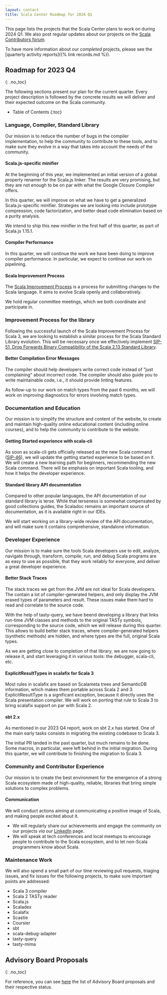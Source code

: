 ```yaml
---
layout: contact
title: Scala Center Roadmap for 2024 Q1
---
```


This page lists the projects that the Scala Center plans to work on during 2024 Q1.
We also post regular updates about our projects on the [Scala Contributors forum](https://contributors.scala-lang.org/c/scala-center/25).

To have more information about our _completed_ projects, please see the [quarterly activity reports]({% link records.md %}).

## Roadmap for 2023 Q4
{: .no_toc}

The following sections present our plan for the current quarter.
Every project description is followed by the concrete results we will deliver and their expected outcome on the Scala community.

* Table of Contents
{:toc}

### Language, Compiler, Standard Library

Our mission is to reduce the number of bugs in the compiler implementation, to help the community to contribute to these tools, and to make sure they evolve in a way that takes into account the needs of the community.

#### Scala.js-specific minifier

At the beginning of this year, we implemented an initial version of a global property renamer for the Scala.js linker.
The results are very promising, but they are not enough to be on par with what the Google Closure Compiler offers.

In this quarter, we will improve on what we have to get a generalized Scala.js-specific minifier.
Strategies we are looking into include prototype compression, code factorization, and better dead code elimination based on a purity analysis.

We intend to ship this new minifier in the first half of this quarter, as part of Scala.js 1.15.1.

#### Compiler Performance

In this quarter, we will continue the work we have been doing to improve compiler performance.
In particular, we expect to continue our work on pipelining.

#### Scala Improvement Process

The [Scala Improvement Process](https://docs.scala-lang.org/sips/index.html) is a process for submitting changes to the Scala language.
It aims to evolve Scala openly and collaboratively.

We hold regular committee meetings, which we both coordinate and participate in.

### Improvement Process for the library

Following the successful launch of the Scala Improvement Process for Scala 3, we are looking to establish a similar process for the Scala Standard Library evolution.
This will be necessary once we effectively implement [SIP-51, Drop Forwards Binary Compatibility of the Scala 2.13 Standard Library](https://docs.scala-lang.org/sips/drop-stdlib-forwards-bin-compat.html).

#### Better Compilation Error Messages

The compiler should help developers write correct code instead of "just complaining" about incorrect code.
The compiler should also guide you to write maintainable code, i.e., it should provide linting features.

As follow-up to our work on match types from the past 6 months, we will work on improving diagnostics for errors involving match types.

### Documentation and Education

Our mission is to simplify the structure and content of the website, to create and maintain high-quality online educational content (including online courses), and to help the community to contribute to the website.

#### Getting Started experience with scala-cli

As soon as scala-cli gets officially released as the new Scala command ([SIP-46](https://docs.scala-lang.org/sips/scala-cli.html)), we will update the getting started experience to be based on it.
We will create a new learning path for beginners, recommending the new Scala command.
There will be emphasis on important Scala tooling, and how it helps the developer experience.

#### Standard library API documentation

Compared to other popular languages, the API documentation of our standard library is terse.
While that terseness is somewhat compensated by good collections guides, the Scaladoc remains an important source of documentation, as it is available right in our IDEs.

We will start working on a library-wide review of the API documentation, and will make sure it contains comprehensive, standalone information.

### Developer Experience

Our mission is to make sure the tools Scala developers use to edit, analyze, navigate through, transform, compile, run, and debug Scala programs are as easy to use as possible, that they work reliably for everyone, and deliver a great developer experience.

#### Better Stack Traces

The stack traces we get from the JVM are not ideal for Scala developers.
The contain a lot of compiler-generated helpers, and only display the JVM erased types of parameters and result.
These issues make them hard to read and correlate to the source code.

With the help of tasty-query, we have beend developing a library that links run-time JVM classes and methods to the original TASTy symbols, corresponding to the source code, which we will release during this quarter.
This allows to build better stack traces, where compiler-generated helpers (synthetic methods) are hidden, and where types are the full, original Scala types.

As we are getting close to completion of that library, we are now going to release it, and start leveraging it in various tools: the debugger, scala-cli, etc.

#### ExplicitResultTypes in scalafix for Scala 3

Most rules in scalafix are based on Scalameta trees and SemanticDB information, which makes them portable across Scala 2 and 3.
ExplicitResultType is a significant exception, because it directly uses the Scala presentation compiler.
We will work on porting that rule to Scala 3 to bring scalafix support on par with Scala 2.

#### sbt 2.x

As mentioned in our 2023 Q4 report, work on sbt 2.x has started.
One of the main early tasks consists in migrating the existing codebase to Scala 3.

The initial PR landed in the past quarter, but much remains to be done.
Some macros, in particular, were left behind in the initial migration.
During this quarter, we will contribute to finishing the migration to Scala 3.

### Community and Contributor Experience

Our mission is to create the best environment for the emergence of a strong Scala ecosystem made of high-quality, reliable, libraries that bring simple solutions to complex problems.

#### Communication

We will conduct actions aiming at communicating a positive image of Scala, and making people excited about it.

- We will regularly share our achievements and engage the community on our projects _via_ our [LinkedIn](https://www.linkedin.com/company/scala-center/) page.
- We will speak at tech conferences and local meetups to encourage people to contribute to the Scala ecosystem, and to let non-Scala programmers know about Scala.

### Maintenance Work

We will also spend a small part of our time reviewing pull requests, triaging issues, and fix issues for the following projects, to make sure important points are addressed:

- Scala 3 compiler
- Scala 2 TASTy reader
- Scala.js
- Scaladex
- Scalafix
- Scastie
- Coursier
- sbt
- scala-debug-adapter
- tasty-query
- tasty-mima

## Advisory Board Proposals
{: .no_toc}

For reference, you can see [here](https://github.com/scalacenter/advisoryboard/tree/master/proposals) the list of Advisory Board proposals and their respective status.
